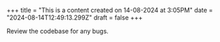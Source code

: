 +++
title = "This is a content created on 14-08-2024 at 3:05PM"
date = "2024-08-14T12:49:13.299Z"
draft = false
+++

  Review the codebase for any bugs.
        